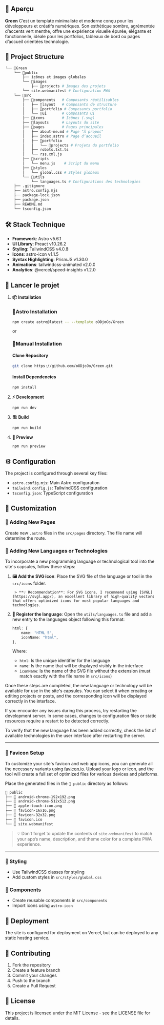 
## 🎯 Aperçu

**Green** C’est un template minimaliste et moderne conçu pour les développeurs et créatifs numériques. Son esthétique sombre, agrémentée d’accents vert menthe, offre une expérience visuelle épurée, élégante et fonctionnelle, idéale pour les portfolios, tableaux de bord ou pages d’accueil orientées technologie.

## 📁 Project Structure

```bash
└── 📁Green
    └── 📁public
        ├── icônes et images globales
        └── 📁images
            ├── 📁projects # Images des projets
        └── site.webmanifest # Configuration PWA
    └── 📁src
        ├── 📁components   # Composants réutilisables
        │   ├── 📁layout   # Composants de structure
        │   ├── 📁portfolio # Composants portfolio
        │   └── 📁ui       # Composants UI
        ├── 📁icons        # Icônes (.svg)
        ├── 📁layouts      # Layouts du site
        ├── 📁pages        # Pages principales
        │   ├── about-me.md # Page "À propos"
        │   ├── index.astro # Page d’accueil
        │   ├── 📁portfolio
        │   │   └── 📁projects # Projets du portfolio
        │   ├── robots.txt.ts
        │   └── rss.xml.js
        ├── 📁scripts
        │   └── menu.js    # Script du menu
        ├── 📁styles
        │   └── global.css # Styles globaux
        └── 📁utils
            └── languages.ts # Configurations des technologies
    ├── .gitignore
    ├── astro.config.mjs
    ├── package-lock.json
    ├── package.json
    ├── README.md
    └── tsconfig.json
```

## 🛠️ Stack Technique

- **Framework**: Astro v5.6.1
- **UI Library**: Preact v10.26.2
- **Styling**: TailwindCSS v4.0.8
- **Icons**: astro-icon v1.1.5
- **Syntax Highlighting**: PrismJS v1.30.0
- **Animations**: tailwindcss-animated v2.0.0
- **Analytics**: @vercel/speed-insights v1.2.0

## 🚀 Lancer le projet

1. **📦 Installation**

   ### 🚀**Astro Installation**
   ```bash
   npm create astro@latest -- --template oODjoOo/Green
   ```
   or
   ### 🔧**Manual Installation**
   
   #### Clone Repository
   ```bash
   git clone https://github.com/oODjoOo/Green.git
   ```
   #### Install Dependencies
   ```bash
   npm install
   ```

  

3. **⚡ Development**
   ```bash
   npm run dev
   ```

4. **🏗️ Build**
   ```bash
   npm run build
   ```

5. **👀 Preview**
   ```bash
   npm run preview
   ```

## ⚙️ Configuration

The project is configured through several key files:

- `astro.config.mjs`: Main Astro configuration
- `tailwind.config.js`: TailwindCSS configuration
- `tsconfig.json`: TypeScript configuration

## 🎨 Customization

### 📄 Adding New Pages

Create new `.astro` files in the `src/pages` directory. The file name will determine the route.

### 🔧 Adding New Languages or Technologies

To incorporate a new programming language or technological tool into the site's capsules, follow these steps:

1. **🖼️ Add the SVG icon**: Place the SVG file of the language or tool in the `src/icons` folder.

        > **💡 Recommendation**: For SVG icons, I recommend using [SVGL](https://svgl.app/), an excellent library of high-quality vectors that offers optimized icons for most popular languages and technologies.

2. **📝 Register the language**: Open the `utils/languages.ts` file and add a new entry to the languages object following this format:

   ```typescript
   html: {
       name: "HTML 5",
       iconName: "html",
   },
   ```

   Where:
   - `html`: Is the unique identifier for the language
   - `name`: Is the name that will be displayed visibly in the interface
   - `iconName`: Is the name of the SVG file without the extension (must match exactly with the file name in `src/icons`)

Once these steps are completed, the new language or technology will be available for use in the site's capsules. You can select it when creating or editing projects or posts, and the corresponding icon will be displayed correctly in the interface.

If you encounter any issues during this process, try restarting the development server. In some cases, changes to configuration files or static resources require a restart to be detected correctly.

To verify that the new language has been added correctly, check the list of available technologies in the user interface after restarting the server.

---

### 🧷 Favicon Setup

To customize your site's favicon and web app icons, you can generate all the necessary variants using [favicon.io](https://favicon.io/favicon-converter/). Upload your logo or icon, and the tool will create a full set of optimized files for various devices and platforms.

Place the generated files in the `📂 public` directory as follows:

```bash
📂 public
├── 📄 android-chrome-192x192.png
├── 📄 android-chrome-512x512.png
├── 📄 apple-touch-icon.png
├── 📄 favicon-16x16.png
├── 📄 favicon-32x32.png
├── 📄 favicon.ico
└── 📄 site.webmanifest
```

> 💡 Don’t forget to update the contents of `site.webmanifest` to match your app’s name, description, and theme color for a complete PWA experience.

---

### 🎨 Styling

- Use TailwindCSS classes for styling
- Add custom styles in `src/styles/global.css`

### 🧩 Components

- Create reusable components in `src/components`
- Import icons using `astro-icon`

## 🚀 Deployment

The site is configured for deployment on Vercel, but can be deployed to any static hosting service.

## 🤝 Contributing

1. Fork the repository
2. Create a feature branch
3. Commit your changes
4. Push to the branch
5. Create a Pull Request

## 📄 License

This project is licensed under the MIT License - see the LICENSE file for details.

